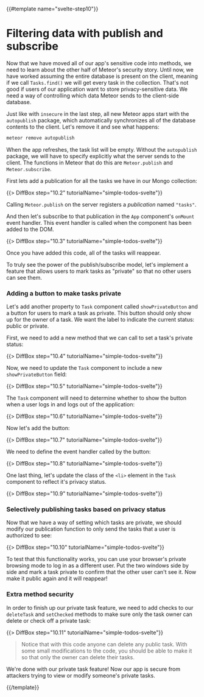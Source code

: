{{#template name="svelte-step10"}}

# Filtering data with publish and subscribe

Now that we have moved all of our app's sensitive code into methods, we need to learn about the other half of Meteor's security story. Until now, we have worked assuming the entire database is present on the client, meaning if we call `Tasks.find()` we will get every task in the collection. That's not good if users of our application want to store privacy-sensitive data. We need a way of controlling which data Meteor sends to the client-side database.

Just like with `insecure` in the last step, all new Meteor apps start with the `autopublish` package, which automatically synchronizes all of the database contents to the client. Let's remove it and see what happens:

```bash
meteor remove autopublish
```

When the app refreshes, the task list will be empty. Without the `autopublish` package, we will have to specify explicitly what the server sends to the client. The functions in Meteor that do this are `Meteor.publish` and `Meteor.subscribe`.

First lets add a publication for all the tasks we have in our Mongo collection:

{{> DiffBox step="10.2" tutorialName="simple-todos-svelte"}}

Calling `Meteor.publish` on the server registers a _publication_ named `"tasks"`.

And then let's subscribe to that publication in the `App` component's `onMount` event handler. This event handler is called when the component has been added to the DOM.

{{> DiffBox step="10.3" tutorialName="simple-todos-svelte"}}

Once you have added this code, all of the tasks will reappear.

To truly see the power of the publish/subscribe model, let's implement a feature that allows users to mark tasks as "private" so that no other users can see them.

### Adding a button to make tasks private

Let's add another property to `Task` component called `showPrivateButton` and a button for users to mark a task as private. This button should only show up for the owner of a task. We want the label to indicate the current status: public or private.

First, we need to add a new method that we can call to set a task's private status:

{{> DiffBox step="10.4" tutorialName="simple-todos-svelte"}}

Now, we need to update the `Task` component to include a new `showPrivateButton` field:

{{> DiffBox step="10.5" tutorialName="simple-todos-svelte"}}

The `Task` component will need to determine whether to show the button when a user logs in and logs out of 
the application:

{{> DiffBox step="10.6" tutorialName="simple-todos-svelte"}}

Now let's add the button:

{{> DiffBox step="10.7" tutorialName="simple-todos-svelte"}}

We need to define the event handler called by the button:

{{> DiffBox step="10.8" tutorialName="simple-todos-svelte"}}

One last thing, let's update the class of the `<li>` element in the `Task` component to reflect it's privacy status.

{{> DiffBox step="10.9" tutorialName="simple-todos-svelte"}}

### Selectively publishing tasks based on privacy status

Now that we have a way of setting which tasks are private, we should modify our
publication function to only send the tasks that a user is authorized to see:

{{> DiffBox step="10.10" tutorialName="simple-todos-svelte"}}

To test that this functionality works, you can use your browser's private browsing mode to log in as a different user. Put the two windows side by side and mark a task private to confirm that the other user can't see it. Now make it public again and it will reappear!

### Extra method security

In order to finish up our private task feature, we need to add checks to our `deleteTask` and `setChecked` methods to make sure only the task owner can delete or check off a private task:

{{> DiffBox step="10.11" tutorialName="simple-todos-svelte"}}

> Notice that with this code anyone can delete any public task. With some small modifications to the code, you should be able to make it so that only the owner can delete their tasks.

We're done with our private task feature! Now our app is secure from attackers trying to view or modify someone's private tasks.

{{/template}}
